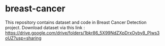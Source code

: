 # breast-cancer
This repository contains dataset and code in Breast Cancer Detection project.
Download dataset via this link : https://drive.google.com/drive/folders/1bkr86_5X99NdZXpDrxOyby8_Plws3oUZ?usp=sharing
